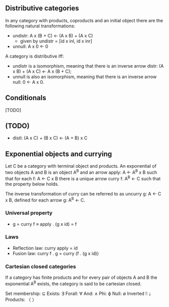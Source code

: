 ## Distributive categories

In any category with products, coproducts and an initial object there are the following natural transformations:
  * undistr: A x (B + C) <- (A x B) + (A x C)
    * given by undistr = [id x inl, id x inr]
  * unnull: A x 0 <- 0

A category is distributive iff:

  * undistr is a isomorphism, meaning that there is an inverse arrow distr: (A x B) + (A x C) <- A x (B + C);
  * unnull is also an isomorphism, meaning that there is an inverse arrow null: 0 <- A x 0.

## Conditionals

[TODO]

## (TODO)

  * distl: (A x C) + (B x C) <- (A + B) x C

## Exponential objects and currying

Let C be a category with terminal object and products. An exponential of two objects A and B is an object A<sup>B</sup> and an arrow apply: A ← A<sup>B</sup> x B such that for each f: A ← C x B there is a unique arrow curry f: A<sup>B</sup> ← C such that the property below holds.

The inverse transformation of curry can be referred to as uncurry g: A ← C x B, defined for each arrow g: A<sup>B</sup> ← C.

### Universal property

  * g = curry f ≡ apply . (g x id) = f

### Laws

  * Reflection law: curry apply = id
  * Fusion law: curry f . g = curry (f . (g x id))

### Cartesian closed categories

If a category has finite products and for every pair of objects A and B the exponential A<sup>B</sup> exists, the category is said to be cartesian closed.

Set membership: ⊆
Exists: ∃
Forall: ∀
And: ∧
Phi: ϕ
Null: ∅
Inverted !: ¡
Products: 〈 〉
